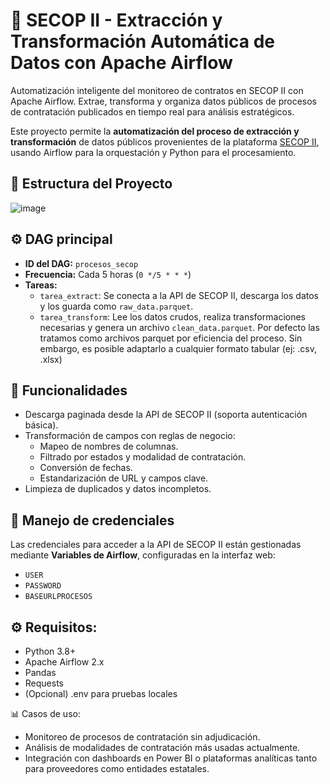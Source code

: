 # 🔄 SECOP II - Extracción y Transformación Automática de Datos con Apache Airflow

Automatización inteligente del monitoreo de contratos en SECOP II con Apache Airflow. Extrae, transforma y organiza datos públicos de procesos de contratación publicados en tiempo real para análisis estratégicos. 

Este proyecto permite la **automatización del proceso de extracción y transformación** de datos públicos provenientes de la plataforma [SECOP II](https://www.colombiacompra.gov.co/secop/secop-ii), usando Airflow para la orquestación y Python para el procesamiento.

## 📂 Estructura del Proyecto

![image](https://github.com/user-attachments/assets/3e3a081b-cf7b-42e6-a7e3-725e4102474c)

## ⚙️ DAG principal

- **ID del DAG:** `procesos_secop`
- **Frecuencia:** Cada 5 horas (`0 */5 * * *`)
- **Tareas:**
  - `tarea_extract`: Se conecta a la API de SECOP II, descarga los datos y los guarda como `raw_data.parquet`.
  - `tarea_transform`: Lee los datos crudos, realiza transformaciones necesarias y genera un archivo `clean_data.parquet`.
Por defecto las tratamos como archivos parquet por eficiencia del proceso. Sin embargo, es posible adaptarlo a cualquier formato tabular (ej: .csv, .xlsx)

## 🧠 Funcionalidades

- Descarga paginada desde la API de SECOP II (soporta autenticación básica).
- Transformación de campos con reglas de negocio:
  - Mapeo de nombres de columnas.
  - Filtrado por estados y modalidad de contratación.
  - Conversión de fechas.
  - Estandarización de URL y campos clave.
- Limpieza de duplicados y datos incompletos.

## 🔐 Manejo de credenciales

Las credenciales para acceder a la API de SECOP II están gestionadas mediante **Variables de Airflow**, configuradas en la interfaz web:
- `USER`
- `PASSWORD`
- `BASEURLPROCESOS`

## ⚙️ Requisitos:

- Python 3.8+
- Apache Airflow 2.x
- Pandas
- Requests
- (Opcional) .env para pruebas locales

📊 Casos de uso:

- Monitoreo de procesos de contratación sin adjudicación.
- Análisis de modalidades de contratación más usadas actualmente.
- Integración con dashboards en Power BI o plataformas analíticas tanto para proveedores como entidades estatales.
